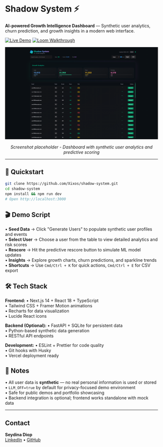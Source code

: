 # Shadow System ⚡

**AI-powered Growth Intelligence Dashboard** — Synthetic user analytics, churn prediction, and growth insights in a modern web interface.

[![Live Demo](https://img.shields.io/badge/Live-Demo-brightgreen?style=for-the-badge&logo=vercel)](https://shadow-system-psi.vercel.app/)
[![Loom Walkthrough](https://img.shields.io/badge/Loom-Walkthrough-ff5a5f?style=for-the-badge&logo=loom)](https://www.loom.com/share/03d20338250d4d699502ff817591a1de?sid=f2f8c111-814a-4ead-a60a-cb42db4f143f)

<div align="center">
  <img src="./demo/Screenshot.png" alt="Shadow System Dashboard" width="800" />
  <p><em>Screenshot placeholder - Dashboard with synthetic user analytics and predictive scoring</em></p>
</div>

---

## 🚀 Quickstart

```bash
git clone https://github.com/Xixos/shadow-system.git
cd shadow-system
npm install && npm run dev
# Open http://localhost:3000
```

## 🎬 Demo Script

• **Seed Data** → Click "Generate Users" to populate synthetic user profiles and events  
• **Select User** → Choose a user from the table to view detailed analytics and risk scores  
• **Rescore** → Hit the predictive rescore button to simulate ML model updates  
• **Insights** → Explore growth charts, churn predictions, and sparkline trends  
• **Shortcuts** → Use `Cmd/Ctrl + K` for quick actions, `Cmd/Ctrl + E` for CSV export

## 🛠️ Tech Stack

**Frontend:**
• Next.js 14 + React 18 + TypeScript  
• Tailwind CSS + Framer Motion animations  
• Recharts for data visualization  
• Lucide React icons

**Backend (Optional):**
• FastAPI + SQLite for persistent data  
• Python-based synthetic data generation  
• RESTful API endpoints

**Development:**
• ESLint + Prettier for code quality  
• Git hooks with Husky  
• Vercel deployment ready

## 📝 Notes

• All user data is **synthetic** — no real personal information is used or stored  
• `LLM_OFF=true` by default for privacy-focused demo environment  
• Safe for public demos and portfolio showcasing  
• Backend integration is optional; frontend works standalone with mock data

---

## Contact

**Seydina Diop**  
[LinkedIn](https://www.linkedin.com/in/seydina-diop/) • [GitHub](https://github.com/Xixos) 
